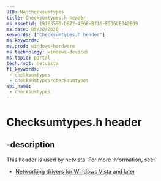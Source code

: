 ```yaml
---
UID: NA:checksumtypes
title: Checksumtypes.h header
ms.assetid: 191B3590-DB72-4E6F-B716-E536CE042E09
ms.date: 09/28/2020
keywords: ["Checksumtypes.h header"]
ms.keywords: 
ms.prod: windows-hardware
ms.technology: windows-devices
ms.topic: portal
tech.root: netvista
f1_keywords:
 - checksumtypes
 - checksumtypes/checksumtypes
api_name:
 - checksumtypes
---
```


# Checksumtypes.h header


## -description

This header is used by netvista. For more information, see:

- [Networking drivers for Windows Vista and later](../_netvista/index.md)

